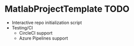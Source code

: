 # MatlabProjectTemplate TODO

* Interactive repo initialization script
* Testing/CI
  * CircleCI support
  * Azure Pipelines support